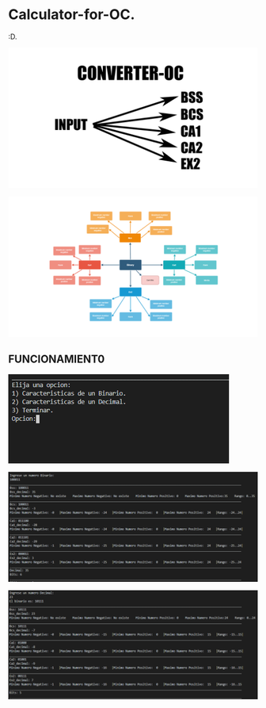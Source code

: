 # Calculator-for-OC.
:D.

<p align="center">
  <img src="Portada/converter-oc.png">
</p>
<p align="center">
  <img src="Portada/oc1.png">
</p>

## FUNCIONAMIENT0
![](Portada/menu1.PNG)

![](Portada/menu2.PNG)

![](Portada/menu3.PNG)

